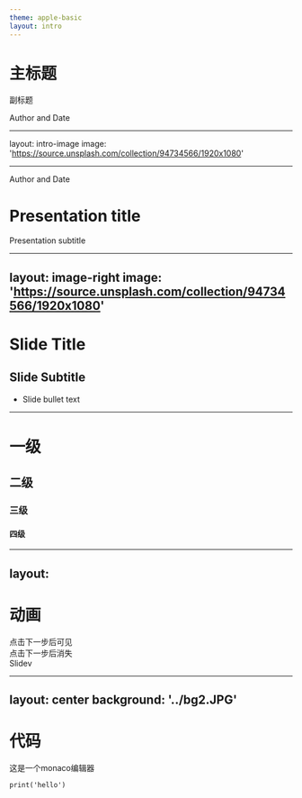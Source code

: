 ```yaml
---
theme: apple-basic
layout: intro
---
```


# 主标题
副标题
<div class="absolute bottom-10">
  <span class="font-700">
    Author and Date
  </span>
</div>

---
layout: intro-image
image: 'https://source.unsplash.com/collection/94734566/1920x1080'

---

<div class="absolute top-10">
  <span class="font-700">
    Author and Date
  </span>
</div>

<div class="absolute bottom-10">
  <h1>Presentation title</h1>
  <p>Presentation subtitle</p>
</div>

---
layout: image-right
image: 'https://source.unsplash.com/collection/94734566/1920x1080'
---

# Slide Title
## Slide Subtitle

* Slide bullet text

---
# 一级
## 二级
### 三级
#### 四级

---
layout: 
---

# 动画


<!-- 组件用法：在你按下 “下一步” 之前，这是不可见的 -->
<div v-click>点击下一步后可见</div>
<!-- 组件用法：在你按下 “下一步” 之前，这是可见的 -->
<div v-click-hide>点击下一步后消失</div>

<div
  v-motion
  :initial="{ x: -80 }"
  :enter="{ x: 0 }">
  Slidev
</div>

---
layout: center
background: '../bg2.JPG'
---


# 代码


这是一个monaco编辑器

```python{monaco}
print('hello')
```

